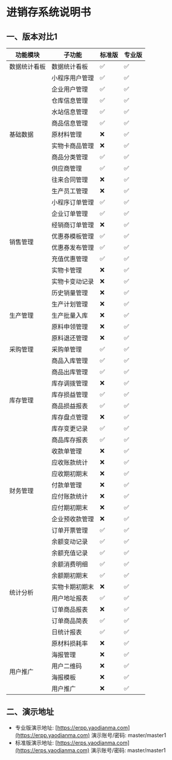 # 进销存系统说明书

## 一、版本对比1
<table>
    <thead>
        <tr>
            <th>功能模块</th>
            <th>子功能</th>
            <th>标准版</th>
            <th>专业版</th>
        </tr>
    </thead>
    <tbody>
        <!-- 数据统计看板 -->
        <tr class="module-row">
            <td>数据统计看板</td>
            <td>数据统计看板</td>
            <td>✅</td>
            <td>✅</td>
        </tr>
        <!-- 基础数据 -->
        <tr class="module-row">
            <td rowspan="11">基础数据</td>
            <td>小程序用户管理</td>
            <td>✅</td>
            <td>✅</td>
        </tr>
        <tr>
            <td>企业用户管理</td>
            <td>✅</td>
            <td>✅</td>
        </tr>
        <tr>
            <td>仓库信息管理</td>
            <td>✅</td>
            <td>✅</td>
        </tr>
        <tr>
            <td>水站信息管理</td>
            <td>✅</td>
            <td>✅</td>
        </tr>
        <tr>
            <td>商品信息管理</td>
            <td>✅</td>
            <td>✅</td>
        </tr>
        <tr>
            <td>原材料管理</td>
            <td>❌</td>
            <td>✅</td>
        </tr>
        <tr>
            <td>实物卡商品管理</td>
            <td>❌</td>
            <td>✅</td>
        </tr>
        <tr>
            <td>商品分类管理</td>
            <td>✅</td>
            <td>✅</td>
        </tr>
        <tr>
            <td>供应商管理</td>
            <td>✅</td>
            <td>✅</td>
        </tr>
        <tr>
            <td>往来合同管理</td>
            <td>❌</td>
            <td>✅</td>
        </tr>
        <tr>
            <td>生产员工管理</td>
            <td>❌</td>
            <td>✅</td>
        </tr>
        <!-- 销售管理 -->
        <tr class="module-row">
            <td rowspan="8">销售管理</td>
            <td>小程序订单管理</td>
            <td>✅</td>
            <td>✅</td>
        </tr>
        <tr>
            <td>企业订单管理</td>
            <td>✅</td>
            <td>✅</td>
        </tr>
        <tr>
            <td>经销商订单管理</td>
            <td>❌</td>
            <td>✅</td>
        </tr>
        <tr>
            <td>优惠券模板管理</td>
            <td>✅</td>
            <td>✅</td>
        </tr>
        <tr>
            <td>优惠券发布管理</td>
            <td>✅</td>
            <td>✅</td>
        </tr>
        <tr>
            <td>充值优惠管理</td>
            <td>✅</td>
            <td>✅</td>
        </tr>
        <tr>
            <td>实物卡管理</td>
            <td>❌</td>
            <td>✅</td>
        </tr>
        <tr>
            <td>实物卡变动记录</td>
            <td>❌</td>
            <td>✅</td>
        </tr>
        <!-- 生产管理 -->
        <tr class="module-row">
            <td rowspan="5">生产管理</td>
            <td>历史销量管理</td>
            <td>❌</td>
            <td>✅</td>
        </tr>
        <tr>
            <td>生产计划管理</td>
            <td>❌</td>
            <td>✅</td>
        </tr>
        <tr>
            <td>生产批量入库</td>
            <td>❌</td>
            <td>✅</td>
        </tr>
        <tr>
            <td>原料申领管理</td>
            <td>❌</td>
            <td>✅</td>
        </tr>
        <tr>
            <td>原料退还管理</td>
            <td>❌</td>
            <td>✅</td>
        </tr>
        <!-- 采购管理 -->
        <tr class="module-row">
            <td>采购管理</td>
            <td>采购单管理</td>
            <td>✅</td>
            <td>✅</td>
        </tr>
        <!-- 库存管理 -->
        <tr class="module-row">
            <td rowspan="8">库存管理</td>
            <td>商品入库管理</td>
            <td>✅</td>
            <td>✅</td>
        </tr>
        <tr>
            <td>商品出库管理</td>
            <td>✅</td>
            <td>✅</td>
        </tr>
        <tr>
            <td>库存调拨管理</td>
            <td>❌</td>
            <td>✅</td>
        </tr>
        <tr>
            <td>库存损益管理</td>
            <td>✅</td>
            <td>✅</td>
        </tr>
        <tr>
            <td>商品损益报表</td>
            <td>✅</td>
            <td>✅</td>
        </tr>
        <tr>
            <td>库存盘点管理</td>
            <td>❌</td>
            <td>✅</td>
        </tr>
        <tr>
            <td>库存变更记录</td>
            <td>✅</td>
            <td>✅</td>
        </tr>
        <tr>
            <td>商品库存报表</td>
            <td>✅</td>
            <td>✅</td>
        </tr>
        <!-- 财务管理 -->
        <tr class="module-row">
            <td rowspan="8">财务管理</td>
            <td>收款单管理</td>
            <td>❌</td>
            <td>✅</td>
        </tr>
        <tr>
            <td>应收账款统计</td>
            <td>❌</td>
            <td>✅</td>
        </tr>
        <tr>
            <td>应收期初期末</td>
            <td>❌</td>
            <td>✅</td>
        </tr>
        <tr>
            <td>付款单管理</td>
            <td>❌</td>
            <td>✅</td>
        </tr>
        <tr>
            <td>应付账款统计</td>
            <td>❌</td>
            <td>✅</td>
        </tr>
        <tr>
            <td>应付期初期末</td>
            <td>❌</td>
            <td>✅</td>
        </tr>
        <tr>
            <td>企业预收款管理</td>
            <td>❌</td>
            <td>✅</td>
        </tr>
        <tr>
            <td>订单开票管理</td>
            <td>✅</td>
            <td>✅</td>
        </tr>
        <!-- 统计分析 -->
        <tr class="module-row">
            <td rowspan="10">统计分析</td>
            <td>余额变动记录</td>
            <td>✅</td>
            <td>✅</td>
        </tr>
        <tr>
            <td>余额充值记录</td>
            <td>✅</td>
            <td>✅</td>
        </tr>
        <tr>
            <td>余额消费明细</td>
            <td>✅</td>
            <td>✅</td>
        </tr>
        <tr>
            <td>余额期初期末</td>
            <td>✅</td>
            <td>✅</td>
        </tr>
        <tr>
            <td>实物卡期初期末</td>
            <td>❌</td>
            <td>✅</td>
        </tr>
        <tr>
            <td>用户地址报表</td>
            <td>✅</td>
            <td>✅</td>
        </tr>
        <tr>
            <td>订单商品报表</td>
            <td>❌</td>
            <td>✅</td>
        </tr>
        <tr>
            <td>订单商品简表</td>
            <td>✅</td>
            <td>✅</td>
        </tr>
        <tr>
            <td>日统计报表</td>
            <td>✅</td>
            <td>✅</td>
        </tr>
        <tr>
            <td>原材料损耗率</td>
            <td>❌</td>
            <td>✅</td>
        </tr>
        <!-- 用户推广 -->
        <tr class="module-row">
            <td rowspan="4">用户推广</td>
            <td>海报管理</td>
            <td>❌</td>
            <td>✅</td>
        </tr>
        <tr>
            <td>用户二维码</td>
            <td>❌</td>
            <td>✅</td>
        </tr>
        <tr>
            <td>海报模板</td>
            <td>❌</td>
            <td>✅</td>
        </tr>
        <tr>
            <td>用户推广</td>
            <td>❌</td>
            <td>✅</td>
        </tr>
    </tbody>
</table>

## 二、演示地址

- 专业版演示地址: [https://erpp.yaodianma.com](https://erpp.yaodianma.com)
  演示账号/密码: master/master1
- 标准版演示地址: [https://erps.yaodianma.com](https://erps.yaodianma.com)
  演示账号/密码: master/master1

